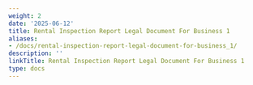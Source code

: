```yaml
---
weight: 2
date: '2025-06-12'
title: Rental Inspection Report Legal Document For Business 1
aliases:
- /docs/rental-inspection-report-legal-document-for-business_1/
description: ''
linkTitle: Rental Inspection Report Legal Document For Business 1
type: docs
---
```


